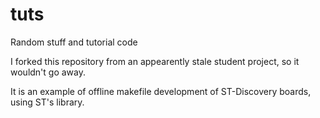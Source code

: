 tuts
====

Random stuff and tutorial code

I forked this repository from an appearently stale student project, so it wouldn't go away.

It is an example of offline makefile development of ST-Discovery boards, using ST's library.
